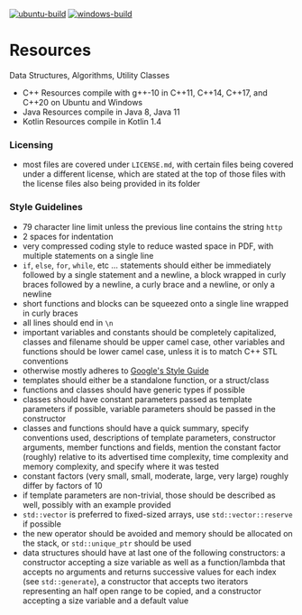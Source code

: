 [![ubuntu-build](https://github.com/wesley-a-leung/Resources/actions/workflows/ubuntu-build.yml/badge.svg)](https://github.com/wesley-a-leung/Resources/actions/workflows/ubuntu-build.yml)
[![windows-build](https://github.com/wesley-a-leung/Resources/actions/workflows/windows-build.yml/badge.svg)](https://github.com/wesley-a-leung/Resources/actions/workflows/windows-build.yml)

# Resources
Data Structures, Algorithms, Utility Classes

- C++ Resources compile with g++-10 in C++11, C++14, C++17, and C++20 on Ubuntu
and Windows  
- Java Resources compile in Java 8, Java 11  
- Kotlin Resources compile in Kotlin 1.4  

### Licensing
- most files are covered under `LICENSE.md`, with certain files being covered
under a different license, which are stated at the top of those files with the
license files also being provided in its folder

### Style Guidelines
- 79 character line limit unless the previous line contains the string `http`  
- 2 spaces for indentation  
- very compressed coding style to reduce wasted space in PDF, with multiple
statements on a single line  
- `if`, `else`, `for`, `while`, etc ... statements should either be immediately
followed by a single statement and a newline, a block wrapped in curly braces
followed by a newline, a curly brace and a newline, or only a newline
- short functions and blocks can be squeezed onto a single line wrapped in
curly braces
- all lines should end in `\n`
- important variables and constants should be completely capitalized,
classes and filename should be upper camel case, other variables and functions
should be lower camel case, unless it is to match C++ STL conventions
- otherwise mostly adheres to
[Google's Style Guide](https://google.github.io/styleguide/cppguide.html)
- templates should either be a standalone function, or a struct/class
- functions and classes should have generic types if possible
- classes should have constant parameters passed as template parameters if
possible, variable parameters should be passed in the constructor
- classes and functions should have a quick summary, specify conventions used,
descriptions of template parameters, constructor arguments, member functions
and fields, mention the constant factor (roughly) relative to its advertised
time complexity, time complexity and memory complexity, and specify where it
was tested
- constant factors (very small, small, moderate, large, very large) roughly
differ by factors of 10
- if template parameters are non-trivial, those should be described as well,
possibly with an example provided
- `std::vector` is preferred to fixed-sized arrays, use `std::vector::reserve`
if possible
- the new operator should be avoided and memory should be allocated on the
stack, or `std::unique_ptr` should be used
- data structures should have at last one of the following constructors:
a constructor accepting a size variable as well as a function/lambda that
accepts no arguments and returns successive values for each index (see
`std::generate`), a constructor that accepts two iterators representing an 
half open range to be copied, and a constructor accepting a size variable and a
default value
